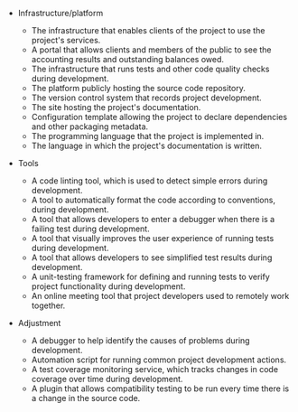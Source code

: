 * Infrastructure/platform
  * The infrastructure that enables clients of the project to use the project's services.
  * A portal that allows clients and members of the public to see the accounting results and outstanding balances owed.
  * The infrastructure that runs tests and other code quality checks during development.
  * The platform publicly hosting the source code repository.
  * The version control system that records project development.
  * The site hosting the project's documentation.
  * Configuration template allowing the project to declare dependencies and other packaging metadata.
  * The programming language that the project is implemented in.
  * The language in which the project's documentation is written.

* Tools
  * A code linting tool, which is used to detect simple errors during development.
  * A tool to automatically format the code according to conventions, during development.
  * A tool that allows developers to enter a debugger when there is a failing test during development.
  * A tool that visually improves the user experience of running tests during development.
  * A tool that allows developers to see simplified test results during development.
  * A unit-testing framework for defining and running tests to verify project functionality during development.
  * An online meeting tool that project developers used to remotely work together.

* Adjustment
  * A debugger to help identify the causes of problems during development.
  * Automation script for running common project development actions.
  * A test coverage monitoring service, which tracks changes in code coverage over time during development.
  * A plugin that allows compatibility testing to be run every time there is a change in the source code.
